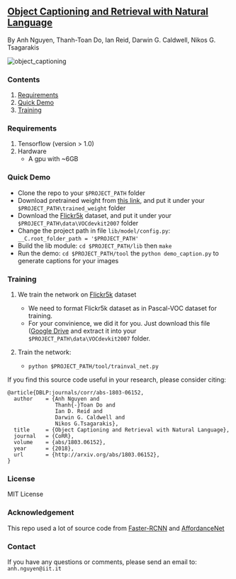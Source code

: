 ## [Object Captioning and Retrieval with Natural Language](https://arxiv.org/pdf/1803.06152.pdf)
By Anh Nguyen, Thanh-Toan Do, Ian Reid, Darwin G. Caldwell, Nikos G. Tsagarakis

![object_captioning](https://raw.githubusercontent.com/nqanh/object_captioning/master/data/git_img/1348947380.jpg "object_captioning")


### Contents
1. [Requirements](#requirements)
2. [Quick Demo](#demo)
3. [Training](#training)

### Requirements

1. Tensorflow (version > 1.0)
2. Hardware
	- A gpu with ~6GB


### Quick Demo
- Clone the repo to your `$PROJECT_PATH` folder
- Download pretrained weight from [this link](#), and put it under your `$PROJECT_PATH\trained_weight` folder
- Download the [Flickr5k](https://sites.google.com/site/objcaptioningretrieval/) dataset, and put it under your `$PROJECT_PATH\data\VOCdevkit2007` folder
- Change the project path in file `lib/model/config.py`: `__C.root_folder_path = '$PROJECT_PATH'` 
- Build the lib module: `cd $PROJECT_PATH/lib` then `make`
- Run the demo: `cd $PROJECT_PATH/tool` the `python demo_caption.py` to generate captions for your images
	
	
### Training

1. We train the network on [Flickr5k](https://sites.google.com/site/objcaptioningretrieval/) dataset
	- We need to format Flickr5k dataset as in Pascal-VOC dataset for training.
	- For your convinience, we did it for you. Just download this file ([Google Drive](https://drive.google.com/file/d/1FIAvc9AsSGYEYQmvJ1zH51FhXPos8vEc/view?usp=sharing) and extract it into your `$PROJECT_PATH\data\VOCdevkit2007` folder.

2. Train the network:
	- `python $PROJECT_PATH/tool/trainval_net.py`


If you find this source code useful in your research, please consider citing:

	@article{DBLP:journals/corr/abs-1803-06152,
	  author    = {Anh Nguyen and
				   Thanh{-}Toan Do and
				   Ian D. Reid and
				   Darwin G. Caldwell and
				   Nikos G.Tsagarakis},
	  title     = {Object Captioning and Retrieval with Natural Language},
	  journal   = {CoRR},
	  volume    = {abs/1803.06152},
	  year      = {2018},
	  url       = {http://arxiv.org/abs/1803.06152},
	}


### License
MIT License

### Acknowledgement
This repo used a lot of source code from [Faster-RCNN](https://github.com/rbgirshick/py-faster-rcnn) and [AffordanceNet](https://github.com/nqanh/affordance-net)


### Contact
If you have any questions or comments, please send an email to: `anh.nguyen@iit.it`


